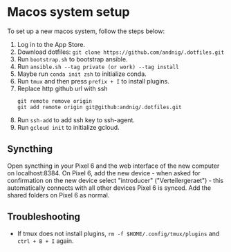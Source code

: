 # Macos system setup

To set up a new macos system, follow the steps below:

1. Log in to the App Store.
1. Download dotfiles: `git clone https://github.com/andnig/.dotfiles.git`
1. Run `bootstrap.sh` to bootstrap ansible. 
1. Run `ansible.sh --tag private (or work) --tag install`
1. Maybe run `conda init zsh` to initialize conda.
1. Run `tmux` and then press `prefix + I` to install plugins.
1. Replace http github url with ssh
    ```
    git remote remove origin
    git add remote origin git@github:andnig/.dotfiles.git
    ```
1. Run `ssh-add` to add ssh key to ssh-agent.
1. Run `gcloud init` to initialize gcloud.

## Syncthing
Open syncthing in your Pixel 6 and the web interface of the new computer on localhost:8384. 
On Pixel 6, add the new device - when asked for confirmation on the new device select "introducer"
("Verteilergeraet") - this automatically connects with all other devices Pixel 6 is synced.
Add the shared folders on Pixel 6 as normal.

## Troubleshooting

- If tmux does not install plugins, `rm -f $HOME/.config/tmux/plugins` and `ctrl + B + I` again.
